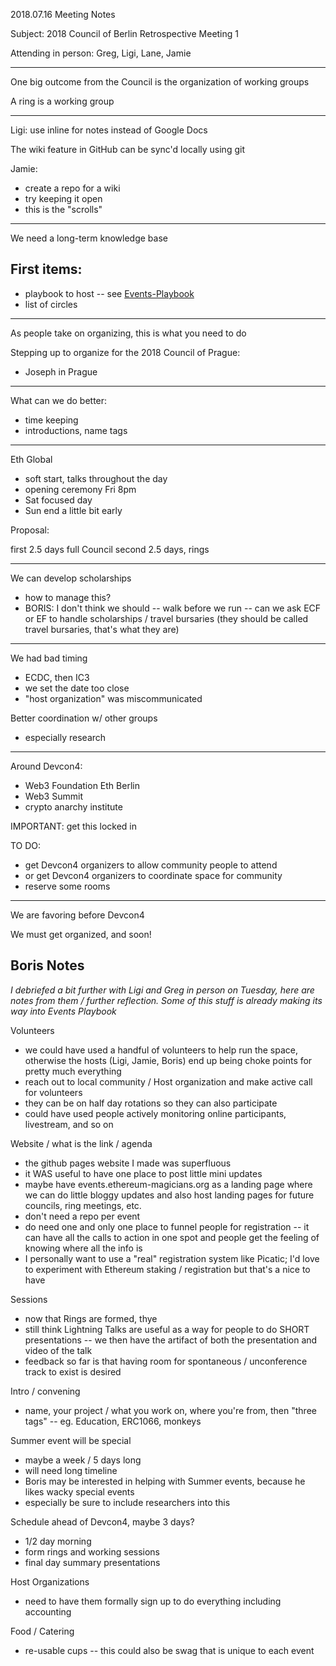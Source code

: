 2018.07.16 Meeting Notes

Subject: 2018 Council of Berlin Retrospective Meeting 1

Attending in person: Greg, Ligi, Lane, Jamie

---

One big outcome from the Council is the organization of working groups

A ring is a working group

---

Ligi: use inline for notes instead of Google Docs

The wiki feature in GitHub can be sync'd locally using git

Jamie:
- create a repo for a wiki
- try keeping it open
- this is the "scrolls"

---

We need a long-term knowledge base

First items:
- 
- playbook to host -- see [Events-Playbook](Events-Playbook)
- list of circles

---

As people take on organizing, this is what you need to do


Stepping up to organize for the 2018 Council of Prague:
- Joseph in Prague

---

What can we do better:
- time keeping
- introductions, name tags

---

Eth Global

- soft start, talks throughout the day
- opening ceremony Fri 8pm
- Sat focused day
- Sun end a little bit early


Proposal:

first 2.5 days full Council
second 2.5 days, rings


---

We can develop scholarships
- how to manage this?
- BORIS: I don't think we should -- walk before we run -- can we ask ECF or EF to handle scholarships / travel bursaries (they should be called travel bursaries, that's what they are)
---

We had bad timing

- ECDC, then IC3
- we set the date too close
- "host organization" was miscommunicated

Better coordination w/ other groups 
- especially research

---

Around Devcon4:

- Web3 Foundation Eth Berlin
- Web3 Summit
- crypto anarchy institute

IMPORTANT: get this locked in

TO DO:
- get Devcon4 organizers to allow community people to attend 
- or get Devcon4 organizers to coordinate space for community
- reserve some rooms

---

We are favoring before Devcon4

We must get organized, and soon!

## Boris Notes

_I debriefed a bit further with Ligi and Greg in person on Tuesday, here are notes from them / further reflection. Some of this stuff is already making its way into Events Playbook_

Volunteers
-  we could have used a handful of volunteers to help run the space, otherwise the hosts (Ligi, Jamie, Boris) end up being choke points for pretty much everything
- reach out to local community / Host organization and make active call for volunteers
- they can be on half day rotations so they can also participate
- could have used people actively monitoring online participants, livestream, and so on

Website / what is the link / agenda
- the github pages website I made was superfluous
- it WAS useful to have one place to post little mini updates
- maybe have events.ethereum-magicians.org as a landing page where we can do little bloggy updates and also host landing pages for future councils, ring meetings, etc.
- don't need a repo per event
- do need one and only one place to funnel people for registration -- it can have all the calls to action in one spot and people get the feeling of knowing where all the info is
- I personally want to use a "real" registration system like Picatic; I'd love to experiment with Ethereum staking / registration but that's a nice to have

Sessions
- now that Rings are formed, thye
- still think Lightning Talks are useful as a way for people to do SHORT presentations -- we then have the artifact of both the presentation and video of the talk
- feedback so far is that having room for spontaneous / unconference track to exist is desired

Intro / convening
- name, your project / what you work on, where you're from, then "three tags" -- eg. Education, ERC1066, monkeys

Summer event will be special
- maybe a week / 5 days long
- will need long timeline
- Boris may be interested in helping with Summer events, because he likes wacky special events
- especially be sure to include researchers into this

Schedule ahead of Devcon4, maybe 3 days?
- 1/2 day morning
- form rings and working sessions
- final day summary presentations

Host Organizations
- need to have them formally sign up to do everything including accounting

Food / Catering
- re-usable cups -- this could also be swag that is unique to each event